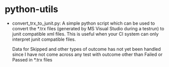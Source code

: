 python-utils
============

 + convert_trx_to_junit.py:
     A simple python script which can be used to convert the *.trx files
     (generated by MS Visual Studio during a testrun) to junit compatible
     xml files. This is useful when your CI system can only interpret junit
     compatible files.

     Data for Skipped and other types of outcome has not yet been handled
     since I have not come across any test with outcome other than Failed
     or Passed in *.trx files

